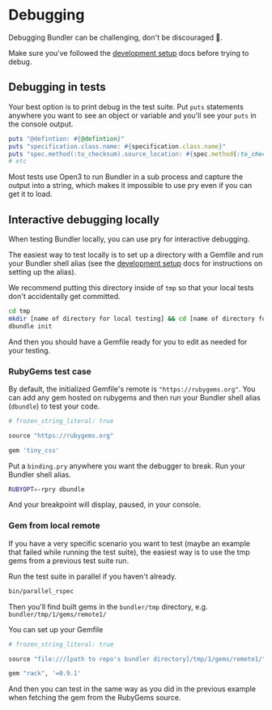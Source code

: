 # Debugging

Debugging Bundler can be challenging, don't be discouraged 🤗.

Make sure you've followed the [development setup](SETUP.md) docs before trying to debug.

## Debugging in tests

Your best option is to print debug in the test suite. Put `puts` statements anywhere you want to see an object or variable and you'll see your `puts` in the console output.

```ruby
puts "@defintion: #{@defintion}"
puts "specification.class.name: #{specification.class.name}"
puts "spec.method(:to_checksum).source_location: #{spec.method(:to_checksum).source_location}"
# etc
```

Most tests use Open3 to run Bundler in a sub process and capture the output into a string, which makes it impossible to use pry even if you can get it to load.

## Interactive debugging locally

When testing Bundler locally, you can use pry for interactive debugging.

The easiest way to test locally is to set up a directory with a Gemfile and run your Bundler shell alias (see the [development setup](SETUP.md) docs for instructions on setting up the alias).

We recommend putting this directory inside of `tmp` so that your local tests don't accidentally get committed.

```bash
cd tmp
mkdir [name of directory for local testing] && cd [name of directory for local testing]
dbundle init
```

And then you should have a Gemfile ready for you to edit as needed for your testing.

### RubyGems test case
By default, the initialized Gemfile's remote is `"https://rubygems.org"`. You can add any gem hosted on rubygems and then run your Bundler shell alias (`dbundle`) to test your code.

```ruby
# frozen_string_literal: true

source "https://rubygems.org"

gem 'tiny_css'
```

Put a `binding.pry` anywhere you want the debugger to break. Run your Bundler shell alias.

```bash
RUBYOPT=-rpry dbundle
```

And your breakpoint will display, paused, in your console.

### Gem from local remote
If you have a very specific scenario you want to test (maybe an example that failed while running the test suite), the easiest way is to use the tmp gems from a previous test suite run.

Run the test suite in parallel if you haven't already.

```bash
bin/parallel_rspec
```

Then you'll find built gems in the `bundler/tmp` directory, e.g. `bundler/tmp/1/gems/remote1/`

You can set up your Gemfile 

```ruby
# frozen_string_literal: true

source "file:///[path to repo's bundler directory]/tmp/1/gems/remote1/"

gem "rack", '=0.9.1'
```

And then you can test in the same way as you did in the previous example when fetching the gem from the RubyGems source.